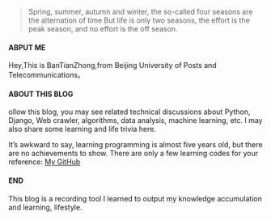 > Spring, summer, autumn and winter, the so-called four seasons are the alternation of time
> But life is only two seasons, the effort is the peak season, and no effort is the off season.

#### ABPUT ME


Hey,This is BanTianZhong,from Beijing University of Posts and Telecommunications。


#### ABOUT THIS BLOG


ollow this blog, you may see related technical discussions about Python, Django, Web crawler, algorithms, data analysis, machine learning, etc. I may also share some learning and life trivia here.

It’s awkward to say, learning programming is almost five years old, but there are no achievements to show. There are only a few learning codes for your reference: [My GitHub](https://github.com/HalfClock)


#### END


This blog is a recording tool I learned to output my knowledge accumulation and learning, lifestyle.

<br/>
<br/>
<br/>
<br/>